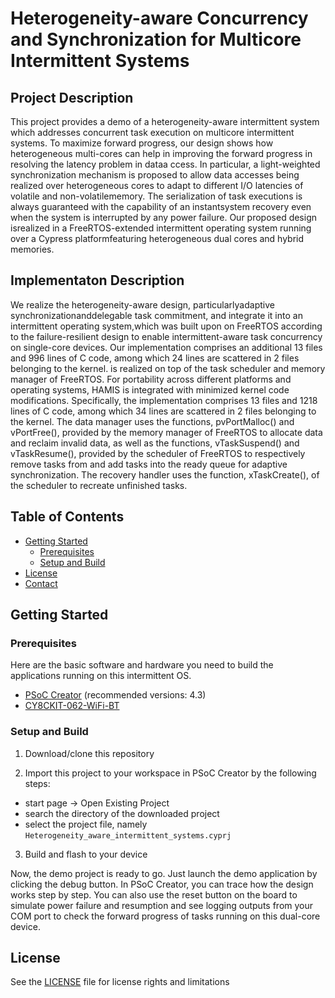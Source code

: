# **H**eterogeneity-**a**ware Concurrency and Synchronization for **M**ulticore **I**ntermittent **S**ystems

<!-- ABOUT THE PROJECT -->
## Project Description

This project provides a demo of a heterogeneity-aware intermittent system which addresses concurrent task execution on multicore intermittent systems. To maximize forward progress, our design shows how heterogeneous multi-cores can help in improving the forward progress in resolving the latency problem in dataa ccess. In particular, a light-weighted synchronization mechanism is proposed to allow data accesses being realized over heterogeneous cores to adapt to different I/O latencies of volatile and non-volatilememory. The serialization of task executions is always guaranteed with the capability of an instantsystem recovery even when the system is interrupted by any power failure. Our proposed design isrealized in a FreeRTOS-extended intermittent operating system running over a Cypress platformfeaturing heterogeneous dual cores and hybrid memories.

## Implementaton Description
We realize the heterogeneity-aware design, particularlyadaptive synchronizationanddelegable task commitment, and integrate it into an intermittent operating system,which was built upon on FreeRTOS according to the failure-resilient design to enable intermittent-aware task concurrency on single-core devices. 
Our implementation comprises an additional 13 files and 996 lines of C code, among which 24 lines are scattered in 2 files belonging to the kernel. is realized on top of the task scheduler and memory manager of FreeRTOS. For portability across different platforms and operating systems, HAMIS is integrated with minimized kernel code modifications. Specifically, the implementation comprises 13 files and 1218 lines of C code, among which 34 lines are scattered in 2 files belonging to the kernel.
The data manager uses the functions, pvPortMalloc() and vPortFree(), provided by the memory manager of FreeRTOS to allocate data and reclaim invalid data, as well as the functions, vTaskSuspend() and vTaskResume(), provided by the scheduler of FreeRTOS to respectively remove tasks from and add tasks into the ready queue for adaptive synchronization. The recovery handler uses the function, xTaskCreate(), of the scheduler to recreate unfinished tasks.

<!-- TABLE OF CONTENTS -->
## Table of Contents
* [Getting Started](#getting-started)
  * [Prerequisites](#prerequisites)
  * [Setup and Build](#setup-and-build)
* [License](#license)
* [Contact](#contact)
<!--* [Contributing](#contributing)-->
<!-- GETTING STARTED -->
## Getting Started

### Prerequisites

Here are the basic software and hardware you need to build the applications running on this intermittent OS. 

* [PSoC Creator](https://www.cypress.com/products/psoc-creator-integrated-design-environment-ide "link") (recommended versions: 4.3)
* [CY8CKIT-062-WiFi-BT](https://www.cypress.com/documentation/development-kitsboards/psoc-6-wifi-bt-pioneer-kit-cy8ckit-062-wifi-bt "link")

### Setup and Build

1. Download/clone this repository

2. Import this project to your workspace in PSoC Creator by the following steps:
  * start page -> Open Existing Project
  * search the directory of the downloaded project
  * select the project file, namely ``Heterogeneity_aware_intermittent_systems.cyprj``
  
3. Build and flash to your device

Now, the demo project is ready to go. Just launch the demo application by clicking the debug button. In PSoC Creator, you can trace how the design works step by step. You can also use the reset button on the board to simulate power failure and resumption and see logging outputs from your COM port to check the forward progress of tasks running on this dual-core device. 

## License

See the [LICENSE](https://github.com/meenchen/HAMIS_DEMO/blob/master/LICENSE) file for license rights and limitations

